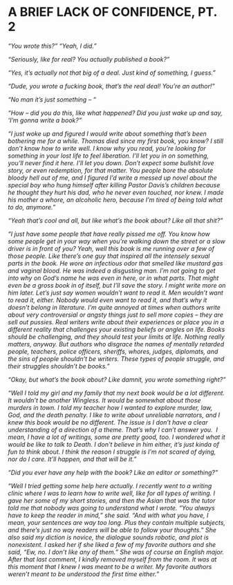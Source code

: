 # A BRIEF LACK OF CONFIDENCE, PT. 2

*“You wrote this?” “Yeah, I did.”*

*“Seriously, like for real? You actually published a book?”*

*“Yes, it’s actually not that big of a deal. Just kind of something, I guess.”*

*“Dude, you wrote a fucking book, that’s the real deal! You’re an author!”*

*“No man it’s just something – “*

*“How – did you do this, like what happened? Did you just wake up and say, ‘I’m gonna write a book?”*

*“I just woke up and figured I would write about something that’s been bothering me for a while. Thomas died since my first book, you know? I still don’t know how to write well. I know why you read, you’re looking for something in your lost life to feel liberation. I’ll let you in on something, you’ll never find it here. I’ll let you down. Don’t expect some bullshit love story, or even redemption, for that matter. You people bore the absolute bloody hell out of me, and I figured I’d write a messed up novel about the special boy who hung himself after killing Pastor Davis’s children because he thought they hurt his dad, who he never even touched, nor knew. I made his mother a whore, an alcoholic hero, because I’m tired of being told what to do, anymore.”*

*“Yeah that’s cool and all, but like what’s the book about? Like all that shit?”*

*“I just have some people that have really pissed me off. You know how some people get in your way when you’re walking down the street or a slow driver is in front of you? Yeah, well this book is me running over a few of those people. Like there’s one guy that inspired all the intensely sexual parts in the book. He wore an infectious odor that smelled like mustard gas and vaginal blood. He was indeed a disgusting man. I’m not going to get into why on God’s name he was even in here, or in what parts. That might even be a gross book in of itself, but I’ll save the story. I might write more on him later. Let’s just say women wouldn’t want to read it. Men wouldn’t want to read it, either. Nobody would even want to read it, and that’s why it doesn’t belong in literature. I’m quite annoyed at times when authors write about very controversial or angsty things just to sell more copies – they are sell out pussies. Real writers write about their experiences or place you in a different reality that challenges your existing beliefs or angles on life. Books should be challenging, and they should test your limits at life. Nothing really matters, anyway. But authors who disgrace the names of mentally retarded people, teachers, police officers, sheriffs, whores, judges, diplomats, and the sins of people shouldn’t be writers. These types of people struggle, and their struggles shouldn’t be books.”*

*“Okay, but what’s the book about? Like damnit, you wrote something right?”*

*“Well I told my girl and my family that my next book would be a lot different. It wouldn’t be another Wingless. It would be somewhat about those murders in town. I told my teacher how I wanted to explore murder, law, God, and the death penalty. I like to write about unreliable narrators, and I knew this book would be no different. The issue is I don’t have a clear understanding of a direction of a theme. That’s why I can’t answer you.  I mean, I have a lot of writings, some are pretty good, too. I wondered what it would be like to talk to Death. I don’t believe in him either, it’s just kinda of fun to think about. I think the reason I struggle is I’m not scared of dying, nor do I care. It’ll happen, and that will be it.”*

*“Did you ever have any help with the book? Like an editor or something?”*

*“Well I tried getting some help here actually. I recently went to a writing clinic where I was to learn how to write well, like for all types of writing. I gave her some of my short stories, and then the Asian that was the tutor told me that nobody was going to understand what I wrote. “You always have to keep the reader in mind,” she said. “And with what you have, I mean, your sentences are way too long. Plus they contain multiple subjects, and there’s just no way readers will be able to follow your thoughts.” She also said my diction is novice, the dialogue sounds robotic, and plot is nonexistent. I asked her if she liked a few of my favorite authors and she said, “Ew, no. I don’t like any of them.” She was of course an English major. After that last comment, I kindly removed myself from the room. It was at this moment that I knew I was meant to be a writer. My favorite authors weren’t meant to be understood the first time either.”*